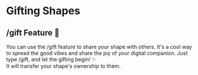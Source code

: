 # Gifting Shapes

## /gift Feature 🎁

You can use the /gift feature to share your shape with others. It's a cool way to spread the good vibes and share the joy of your digital companion. Just type /gift, and let the gifting begin! ✨\
It will transfer your shape's ownership to them.
